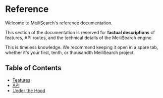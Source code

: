 # Reference

Welcome to MeiliSearch's reference documentation.

This section of the documentation is reserved for **factual descriptions** of features, API routes, and the technical details of the MeiliSearch engine.

This is timeless knowledge. We recommend keeping it open in a spare tab, whether it's your first, tenth, or thousandth MeiliSearch project.

## Table of Contents

- [Features](/reference/features)
- [API](/reference/api)
- [Under the Hood](/reference/under_the_hood)